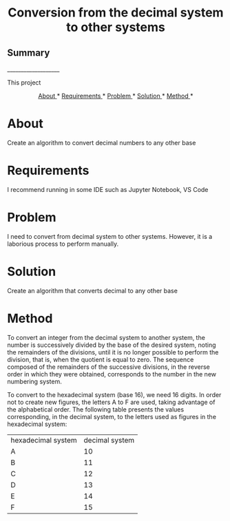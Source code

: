 <h1 align="center"> Conversion from the decimal system to other systems </h1>

<h2> Summary </h2> 
___________________
<p> This project </p>
<p align="center">
    <a href= "#About">About </a> *
    <a href= "#Requirements">Requirements </a> *
    <a href= "#Problem">Problem </a> *
    <a href= "#Solution">Solution </a> *
    <a href= "#Method">Method </a> *
</p>

# About
<p> Create an algorithm to convert decimal numbers to any other base </p>

# Requirements
<p> I recommend running in some IDE such as Jupyter Notebook, VS Code </p>

# Problem
<p> I need to convert from decimal system to other systems. However, it is a laborious process to perform manually. </p>

# Solution
<p> Create an algorithm that converts decimal to any other base </p>

# Method
<p> 

To convert an integer from the decimal system to another system, the number is successively divided by the base of the desired system, noting the remainders of the divisions, until it is no longer possible to perform the division, that is, when the quotient is equal to zero. The sequence composed of the remainders of the successive divisions, in the reverse order in which they were obtained, corresponds to the number in the new numbering system. 

To convert to the hexadecimal system (base 16), we need 16 digits. In order not to create new figures, the letters A to F are used, taking advantage of the alphabetical order. The following table presents the values corresponding, in the decimal system, to the letters used as figures in the hexadecimal system: 

<table>
    <tr>
        <td>hexadecimal system</td>
        <td>decimal system</td>
    </tr>
    <tr>
        <td>A</td>
        <td>10</td>
    </tr>
    <tr>
        <td>B</td>
        <td>11</td>
    </tr>
    <tr>
        <td>C</td>
        <td>12</td>
    </tr>
     <tr>
        <td>D</td>
        <td>13</td>
    </tr>
    <tr>
        <td>E</td>
        <td>14</td>
    </tr>
    <tr>
        <td>F</td>
        <td>15</td>
    </tr>
</p>

